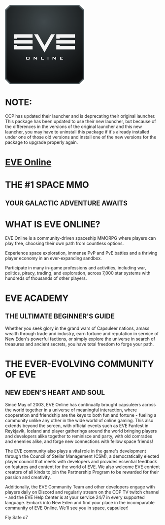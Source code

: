 ﻿![eve-online Logo](https://raw.githubusercontent.com/Zoullx/chocolatey-packages/master/eve-online/eve-online.png "EVE Online Logo")

# NOTE:

CCP has updated their launcher and is deprecating their original launcher. This package has been updated to use their new launcher, but because of the differences in the versions of the original launcher and this new launcher, you may have to uninstall this package if it's already installed under one of those old versions and install one of the new versions for the package to upgrade properly again.

# [EVE Online](https://community.chocolatey.org/packages/eve-online)

# THE #1 SPACE MMO

## YOUR GALACTIC ADVENTURE AWAITS

# WHAT IS EVE ONLINE?

EVE Online is a community-driven spaceship MMORPG where players can play free, choosing their own path from countless options.

Experience space exploration, immense PvP and PvE battles and a thriving player economy in an ever-expanding sandbox.

Participate in many in-game professions and activities, including war, politics, piracy, trading, and exploration, across 7,000 star systems with hundreds of thousands of other players.

# EVE ACADEMY

## THE ULTIMATE BEGINNER'S GUIDE

Whether you seek glory in the grand wars of Capsuleer nations, amass wealth through trade and industry, earn fortune and reputation in service of New Eden's powerful factions, or simply explore the universe in search of treasures and ancient secrets, you have total freedom to forge your path.

# THE EVER-EVOLVING COMMUNITY OF EVE

## NEW EDEN'S HEART AND SOUL

Since May of 2003, EVE Online has continually brought capsuleers across the world together in a universe of meaningful interaction, where cooperation and friendship are the keys to both fun and fortune - fueling a community unlike any other in the wide world of online gaming. This also extends beyond the screen, with official events such as EVE Fanfest in Reykjavik, Iceland and player gatherings around the world bringing players and developers alike together to reminisce and party, with old comrades and enemies alike, and forge new connections with fellow space friends!

The EVE community also plays a vital role in the game's development through the Council of Stellar Management (CSM), a democratically elected player council that meets with developers and provides essential feedback on features and content for the world of EVE. We also welcome EVE content creators of all kinds to join the Partnership Program to be rewarded for their passion and creativity.

Additionally, the EVE Community Team and other developers engage with players daily on Discord and regularly stream on the CCP TV twitch channel - and the EVE Help Center is at your service 24/7 in every supported language. Embark into New Eden and find your place in the incomparable community of EVE Online. We'll see you in space, capsuleer!

Fly Safe o7
